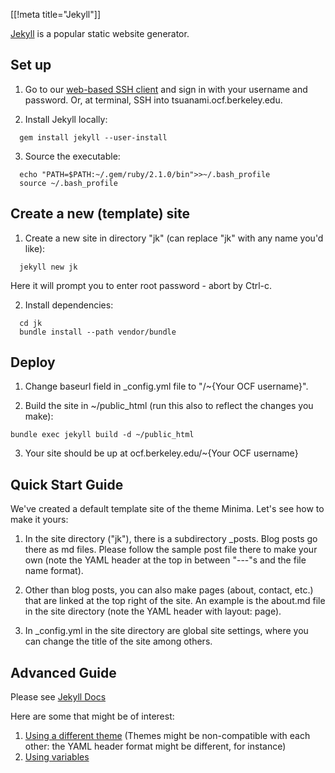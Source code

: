 [[!meta title="Jekyll"]]

[Jekyll](https://jekyllrb.com) is a popular static website generator.

## Set up 

1. Go to our [web-based SSH client](https://ssh.ocf.berkeley.edu/) and sign in
   with your username and password. Or, at terminal, SSH into tsuanami.ocf.berkeley.edu.

2. Install Jekyll locally:
```shell
  gem install jekyll --user-install 
```

3. Source the executable:
```shell
  echo "PATH=$PATH:~/.gem/ruby/2.1.0/bin">>~/.bash_profile
  source ~/.bash_profile
```

## Create a new (template) site

1. Create a new site in directory "jk" (can replace "jk" with any name you'd like):  
```shell
  jekyll new jk
```
Here it will prompt you to enter root password - abort by Ctrl-c.

2. Install dependencies:
```shell
  cd jk
  bundle install --path vendor/bundle
```

## Deploy 

1. Change baseurl field in _config.yml file to "/~{Your OCF username}".

2. Build the site in ~/public_html (run this also to reflect the changes you make):
```shell
bundle exec jekyll build -d ~/public_html
```

3. Your site should be up at ocf.berkeley.edu/~{Your OCF username}

## Quick Start Guide

We've created a default template site of the theme Minima. Let's see how to make it yours:

1. In the site directory ("jk"), there is a subdirectory _posts. Blog posts go there as md files. Please follow the sample post file there to make your own (note the YAML header at the top in between "---"s and the file name format).

2. Other than blog posts, you can also make pages (about, contact, etc.) that are linked at the top right of the site. An example is the about.md file in the site directory (note the YAML header with layout: page).

3. In _config.yml in the site directory are global site settings, where you can change the title of the site among others.  

## Advanced Guide

Please see [Jekyll Docs](https://jekyllrb.com/docs/home/)

Here are some that might be of interest:

1. [Using a different theme](https://jekyllrb.com/docs/themes/#installing-a-theme) (Themes might be non-compatible with each other: the YAML header format might be different, for instance)
2. [Using variables](https://jekyllrb.com/docs/variables/)

